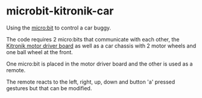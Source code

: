 # microbit-kitronik-car

Using the [micro:bit](https://microbit.org/) to control a car buggy. 

The code requires 2 micro:bits that communicate with each other, the [Kitronik motor driver board](https://kitronik.co.uk/collections/microbit-and-accessories/products/5620-motor-driver-board-for-the-bbc-microbit-v2) as well as a car chassis with 2 motor wheels and one ball wheel at the front. 

One micro:bit is placed in the motor driver board and the other is used as a remote. 

The remote reacts to the left, right, up, down and button 'a' pressed gestures but that can be modified.
